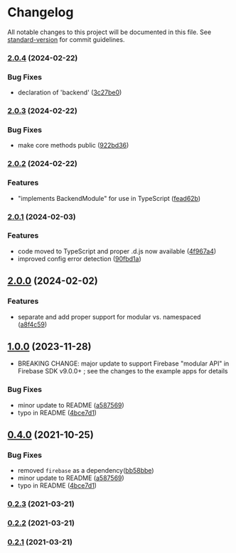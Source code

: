 # Changelog

All notable changes to this project will be documented in this file. See [standard-version](https://github.com/conventional-changelog/standard-version) for commit guidelines.

### [2.0.4](https://github.com/gregfenton/i18next-node-firestore-backend/compare/v2.0.3...v2.0.4) (2024-02-22)


### Bug Fixes

* declaration of 'backend' ([3c27be0](https://github.com/gregfenton/i18next-node-firestore-backend/commit/3c27be0ca58352d691f6c40840f117afd3474321))

### [2.0.3](https://github.com/gregfenton/i18next-node-firestore-backend/compare/v2.0.2...v2.0.3) (2024-02-22)


### Bug Fixes

* make core methods public ([922bd36](https://github.com/gregfenton/i18next-node-firestore-backend/commit/922bd36c6f80abc308a7bd926b31840ebfae9400))

### [2.0.2](https://github.com/gregfenton/i18next-node-firestore-backend/compare/v2.0.1...v2.0.2) (2024-02-22)


### Features

* "implements BackendModule" for use in TypeScript ([fead62b](https://github.com/gregfenton/i18next-node-firestore-backend/commit/fead62bd57d352825ed508760aeecb0d4738f82c))

### [2.0.1](https://github.com/gregfenton/i18next-node-firestore-backend/compare/v2.0.0...v2.0.1) (2024-02-03)


### Features

* code moved to TypeScript and proper .d.js now available ([4f967a4](https://github.com/gregfenton/i18next-node-firestore-backend/commit/4f967a4074228799f231b8a3e388cf9213d30ef3))
* improved config error detection ([90fbd1a](https://github.com/gregfenton/i18next-node-firestore-backend/commit/90fbd1a2ef17aa5f4ffee9d01edf90f8c0cf815f))

## [2.0.0](https://github.com/gregfenton/i18next-node-firestore-backend/compare/v1.0.0...v2.0.0) (2024-02-02)


### Features

* separate and add proper support for modular vs. namespaced ([a8f4c59](https://github.com/gregfenton/i18next-node-firestore-backend/commit/a8f4c59b07c71002b8595fbb800ab6b5379f626f))

## [1.0.0](https://github.com/gregfenton/i18next-node-firestore-backend/compare/v0.2.3...v1.0.0) (2023-11-28)

* BREAKING CHANGE: major update to support Firebase "modular API" in Firebase SDK v9.0.0+ ; see the changes to the example apps for details


### Bug Fixes

* minor update to README ([a587569](https://github.com/gregfenton/i18next-node-firestore-backend/commit/a58756945e0e63bb7f7b73b533283cd703b494c8))
* typo in README ([4bce7d1](https://github.com/gregfenton/i18next-node-firestore-backend/commit/4bce7d1e69e6789089d925ac6aa3ccc56b303ec9))

## [0.4.0](https://github.com/gregfenton/i18next-node-firestore-backend/compare/v0.2.3...v0.4.0) (2021-10-25)


### Bug Fixes

* removed `firebase` as a dependency([bb58bbe](https://github.com/gregfenton/i18next-node-firestore-backend/commit/bb58bbe7325b0f08c34c82d91396cd641eab3835))
* minor update to README ([a587569](https://github.com/gregfenton/i18next-node-firestore-backend/commit/a58756945e0e63bb7f7b73b533283cd703b494c8))
* typo in README ([4bce7d1](https://github.com/gregfenton/i18next-node-firestore-backend/commit/4bce7d1e69e6789089d925ac6aa3ccc56b303ec9))

### [0.2.3](https://github.com/gregfenton/i18next-node-firestore-backend/compare/v0.2.2...v0.2.3) (2021-03-21)

### [0.2.2](https://github.com/gregfenton/i18next-node-firestore-backend/compare/v0.2.1...v0.2.2) (2021-03-21)

### [0.2.1](https://github.com/gregfenton/i18next-node-firestore-backend/compare/v0.2.0...v0.2.1) (2021-03-21)
